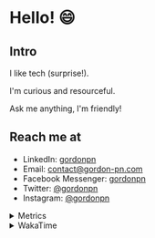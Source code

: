# Hello! 😄

## Intro

I like tech (surprise!).

I'm curious and resourceful.

Ask me anything, I'm friendly!

## Reach me at

- LinkedIn: [gordonpn](https://www.linkedin.com/in/gordonpn/)
- Email: [contact@gordon-pn.com](mailto:contact@gordon-pn.com)
- Facebook Messenger: [gordonpn](https://www.messenger.com/t/Gordonpn)
- Twitter: [@gordonpn](https://twitter.com/Gordonpn)
- Instagram: [@gordonpn](https://www.instagram.com/gordonpn/)

<details>
  <summary>Metrics</summary>

  <img align="center" src="https://github.com/gordonpn/gordonpn/blob/master/github-metrics.svg" alt="GitHub Metrics">

</details>

<details>
  <summary>WakaTime</summary>

  <!--START_SECTION:waka-->
📊 **This Week I Spent My Time On** 

```text
💬 Programming Languages: 
Java                     4 hrs 8 mins        ████████████████████░░░░░   78.86 % 
Bash                     31 mins             ██░░░░░░░░░░░░░░░░░░░░░░░   09.95 % 
XML                      17 mins             █░░░░░░░░░░░░░░░░░░░░░░░░   05.59 % 
Ruby                     15 mins             █░░░░░░░░░░░░░░░░░░░░░░░░   05.04 % 
Makefile                 1 min               ░░░░░░░░░░░░░░░░░░░░░░░░░   00.50 % 

🔥 Editors: 
Intellijidea             4 hrs 43 mins       ███████████████████████░░   90.05 % 
VS Code                  31 mins             ██░░░░░░░░░░░░░░░░░░░░░░░   09.95 % 
```


 Last Updated on 11/03/2024 16:20:08 UTC
<!--END_SECTION:waka-->
</details>
